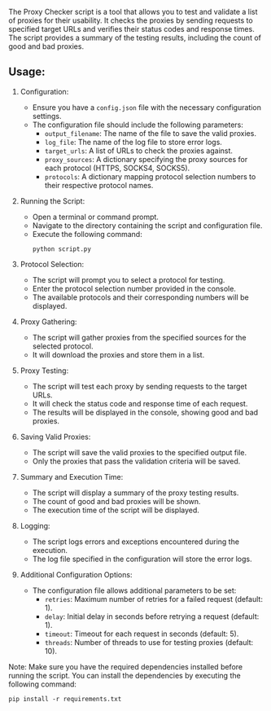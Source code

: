 The Proxy Checker script is a tool that allows you to test and validate a list of proxies for their usability. It checks the proxies by sending requests to specified target URLs and verifies their status codes and response times. The script provides a summary of the testing results, including the count of good and bad proxies.

Usage:
------

1. Configuration:
   - Ensure you have a `config.json` file with the necessary configuration settings.
   - The configuration file should include the following parameters:
     - `output_filename`: The name of the file to save the valid proxies.
     - `log_file`: The name of the log file to store error logs.
     - `target_urls`: A list of URLs to check the proxies against.
     - `proxy_sources`: A dictionary specifying the proxy sources for each protocol (HTTPS, SOCKS4, SOCKS5).
     - `protocols`: A dictionary mapping protocol selection numbers to their respective protocol names.

2. Running the Script:
   - Open a terminal or command prompt.
   - Navigate to the directory containing the script and configuration file.
   - Execute the following command:
     ```
     python script.py
     ```

3. Protocol Selection:
   - The script will prompt you to select a protocol for testing.
   - Enter the protocol selection number provided in the console.
   - The available protocols and their corresponding numbers will be displayed.

4. Proxy Gathering:
   - The script will gather proxies from the specified sources for the selected protocol.
   - It will download the proxies and store them in a list.

5. Proxy Testing:
   - The script will test each proxy by sending requests to the target URLs.
   - It will check the status code and response time of each request.
   - The results will be displayed in the console, showing good and bad proxies.

6. Saving Valid Proxies:
   - The script will save the valid proxies to the specified output file.
   - Only the proxies that pass the validation criteria will be saved.

7. Summary and Execution Time:
   - The script will display a summary of the proxy testing results.
   - The count of good and bad proxies will be shown.
   - The execution time of the script will be displayed.

8. Logging:
   - The script logs errors and exceptions encountered during the execution.
   - The log file specified in the configuration will store the error logs.

9. Additional Configuration Options:
   - The configuration file allows additional parameters to be set:
     - `retries`: Maximum number of retries for a failed request (default: 1).
     - `delay`: Initial delay in seconds before retrying a request (default: 1).
     - `timeout`: Timeout for each request in seconds (default: 5).
     - `threads`: Number of threads to use for testing proxies (default: 10).

Note: Make sure you have the required dependencies installed before running the script. You can install the dependencies by executing the following command:

``
pip install -r requirements.txt
``
